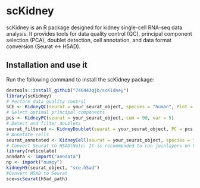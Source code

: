 # scKidney
scKidney is an R package designed for kidney single-cell RNA-seq data analysis. It provides tools for data quality control (QC), principal component selection (PCA), doublet detection, cell annotation, and data format conversion (Seurat ↔ H5AD).
## Installation and use it
Run the following command to install the scKidney package:
```R
devtools::install_github("746443qjb/scKidney")
library(scKidney)
# Perform data quality control
SCE <- KidneyQC(seurat = your_seurat_object, species = "human", Plot = TRUE)
# Select optimal principal components
pcs <- KidneyPC(seurat = your_seurat_object, cum = 90, var = 5)
# Detect and filter doublets
seurat_filtered <- KidneyDoublet(seurat = your_seurat_object, PC = pcs, rate = 8, select = "high")
# Annotate cells
seurat_annotated <- KidneyCell(seurat = your_seurat_object, species = "human", method = "Aucell", class = 1, plot = "heatmap", addcelltype = TRUE)
# Convert Seurat to H5AD(Note: It is recommended to run joinlayers on Seurat v5 objects before using this function to avoid any issues during conversion)
library(reticulate)
anndata <- import("anndata")
np <- import("numpy")
kidneyH5(seurat_object, "sce.h5ad")
#Convert H5AD to Seurat
sce=scSeurat(h5ad_path)




